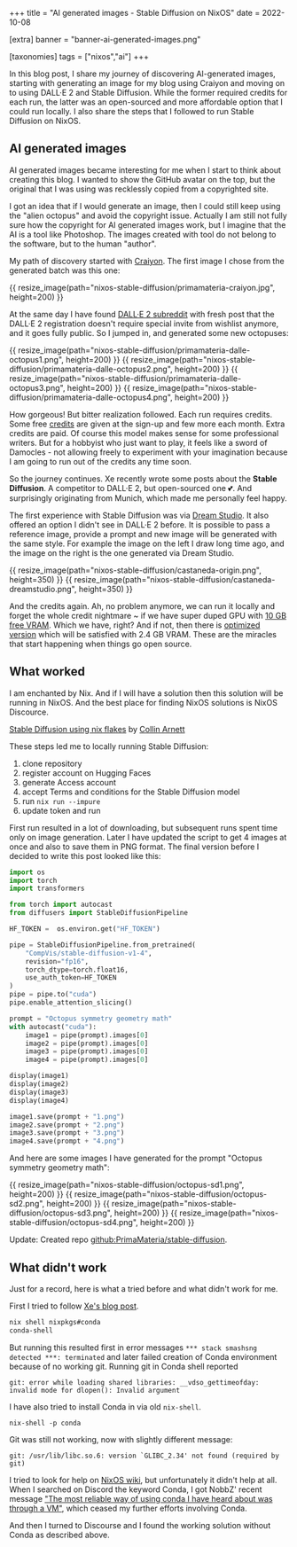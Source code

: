 +++
title = "AI generated images - Stable Diffusion on NixOS"
date = 2022-10-08

[extra]
banner = "banner-ai-generated-images.png"

[taxonomies]
tags = ["nixos","ai"]
+++

In this blog post, I share my journey of discovering AI-generated images,
starting with generating an image for my blog using Craiyon and moving on to
using DALL·E 2 and Stable Diffusion. While the former required credits for each
run, the latter was an open-sourced and more affordable option that I could run
locally. I also share the steps that I followed to run Stable Diffusion on
NixOS.

<!-- more -->

## AI generated images

AI generated images became interesting for me when I start to think about
creating this blog. I wanted to show the GitHub avatar on the top, but the
original that I was using was recklessly copied from a copyrighted site.

I got an idea that if I would generate an image, then I could still keep using
the "alien octopus" and avoid the copyright issue. Actually I am still not fully
sure how the copyright for AI generated images work, but I imagine that the AI
is a tool like Photoshop. The images created with tool do not belong to the
software, but to the human "author".

My path of discovery started with [Craiyon](https://www.craiyon.com/). The first
image I chose from the generated batch was this one:

{{ resize_image(path="nixos-stable-diffusion/primamateria-craiyon.jpg", height=200) }}

At the same day I have found
[DALL·E 2 subreddit](https://www.reddit.com/r/dalle2/) with fresh post that the
DALL·E 2 registration doesn't require special invite from wishlist anymore, and
it goes fully public. So I jumped in, and generated some new octopuses:

{{ resize_image(path="nixos-stable-diffusion/primamateria-dalle-octopus1.png", height=200) }}
{{ resize_image(path="nixos-stable-diffusion/primamateria-dalle-octopus2.png", height=200) }}
{{ resize_image(path="nixos-stable-diffusion/primamateria-dalle-octopus3.png", height=200) }}
{{ resize_image(path="nixos-stable-diffusion/primamateria-dalle-octopus4.png", height=200) }}

How gorgeous! But bitter realization followed. Each run requires credits. Some
free
[credits](https://help.openai.com/en/articles/6399305-how-dall-e-credits-work)
are given at the sign-up and few more each month. Extra credits are paid. Of
course this model makes sense for some professional writers. But for a hobbyist
who just want to play, it feels like a sword of Damocles - not allowing freely
to experiment with your imagination because I am going to run out of the credits
any time soon.

So the journey continues. Xe recently wrote some posts about the **Stable
Diffusion**. A competitor to DALL·E 2, but open-sourced one 💕. And surprisingly
originating from Munich, which made me personally feel happy.

The first experience with Stable Diffusion was via
[Dream Studio](https://beta.dreamstudio.ai/dream). It also offered an option I
didn't see in DALL·E 2 before. It is possible to pass a reference image, provide
a prompt and new image will be generated with the same style. For example the
image on the left I draw long time ago, and the image on the right is the one
generated via Dream Studio.

{{ resize_image(path="nixos-stable-diffusion/castaneda-origin.png", height=350) }}
{{ resize_image(path="nixos-stable-diffusion/castaneda-dreamstudio.png", height=350) }}

And the credits again. Ah, no problem anymore, we can run it locally and forget
the whole credit nightmare ~ if we have super duped GPU with
[10 GB free VRAM](https://github.com/CompVis/stable-diffusion). Which we have,
right? And if not, then there is
[optimized version](https://github.com/basujindal/stable-diffusion) which will
be satisfied with 2.4 GB VRAM. These are the miracles that start happening when
things go open source.

## What worked

I am enchanted by Nix. And if I will have a solution then this solution will be
running in NixOS. And the best place for finding NixOS solutions is NixOS
Discource.

[Stable Diffusion using nix flakes](https://discourse.nixos.org/t/stable-diffusion-using-nix-flakes/21610)
by [Collin Arnett](https://collinarnett.me/)

These steps led me to locally running Stable Diffusion:

1. clone repository
1. register account on Hugging Faces
1. generate Access account
1. accept Terms and conditions for the Stable Diffusion model
1. run `nix run --impure`
1. update token and run

First run resulted in a lot of downloading, but subsequent runs spent time only
on image generation. Later I have updated the script to get 4 images at once and
also to save them in PNG format. The final version before I decided to write
this post looked like this:

```python
import os
import torch
import transformers

from torch import autocast
from diffusers import StableDiffusionPipeline

HF_TOKEN =  os.environ.get("HF_TOKEN")

pipe = StableDiffusionPipeline.from_pretrained(
    "CompVis/stable-diffusion-v1-4",
    revision="fp16",
    torch_dtype=torch.float16,
    use_auth_token=HF_TOKEN
)
pipe = pipe.to("cuda")
pipe.enable_attention_slicing()

prompt = "Octopus symmetry geometry math"
with autocast("cuda"):
    image1 = pipe(prompt).images[0]
    image2 = pipe(prompt).images[0]
    image3 = pipe(prompt).images[0]
    image4 = pipe(prompt).images[0]

display(image1)
display(image2)
display(image3)
display(image4)

image1.save(prompt + "1.png")
image2.save(prompt + "2.png")
image3.save(prompt + "3.png")
image4.save(prompt + "4.png")
```

And here are some images I have generated for the prompt "Octopus symmetry
geometry math":

{{ resize_image(path="nixos-stable-diffusion/octopus-sd1.png", height=200) }}
{{ resize_image(path="nixos-stable-diffusion/octopus-sd2.png", height=200) }}
{{ resize_image(path="nixos-stable-diffusion/octopus-sd3.png", height=200) }}
{{ resize_image(path="nixos-stable-diffusion/octopus-sd4.png", height=200) }}

Update: Created repo
[github:PrimaMateria/stable-diffusion](https://github.com/PrimaMateria/stabble-diffusion).

## What didn't work

Just for a record, here is what a tried before and what didn't work for me.

First I tried to follow
[Xe's blog post](https://xeiaso.net/blog/stable-diffusion-nixos).

```bash
nix shell nixpkgs#conda
conda-shell
```

But running this resulted first in error messages
`*** stack smashsng detected ***: terminated` and later failed creation of Conda
environment because of no working git. Running git in Conda shell reported

```
git: error while loading shared libraries: __vdso_gettimeofday: invalid mode for dlopen(): Invalid argument
```

I have also tried to install Conda in via old `nix-shell`.

```
nix-shell -p conda
```

Git was still not working, now with slightly different message:

```
git: /usr/lib/libc.so.6: version `GLIBC_2.34' not found (required by git)
```

I tried to look for help on [NixOS wiki](https://nixos.wiki/wiki/Python#conda),
but unfortunately it didn't help at all. When I searched on Discord the keyword
Conda, I got NobbZ' recent message
["The most reliable way of using conda I have heard about was through a VM"](https://discordapp.com/channels/568306982717751326/747637173364457632/1027938976453120051),
which ceased my further efforts involving Conda.

And then I turned to Discourse and I found the working solution without Conda as
described above.

